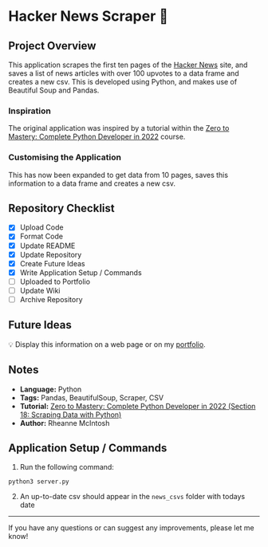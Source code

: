 # Hacker News Scraper :newspaper:

## Project Overview
This application scrapes the first ten pages of the [Hacker News](https://news.ycombinator.com/news) site, and saves a list of news articles with over 100 upvotes to a data frame and creates a new csv. This is developed using Python, and makes use of Beautiful Soup and Pandas. 

### Inspiration
The original application was inspired by a tutorial within the [Zero to Mastery: Complete Python Developer in 2022](https://www.udemy.com/course/complete-python-developer-zero-to-mastery) course.

### Customising the Application
This has now been expanded to get data from 10 pages, saves this information to a data frame and creates a new csv.

## Repository Checklist
- [x] Upload Code
- [x] Format Code
- [x] Update README
- [x] Update Repository
- [x] Create Future Ideas
- [x] Write Application Setup / Commands
- [ ] Uploaded to Portfolio
- [ ] Update Wiki
- [ ] Archive Repository

## Future Ideas
:bulb: Display this information on a web page or on my [portfolio](https://github.com/rheannemcintosh/rheanne_mcintosh_portfolio). 

## Notes
- **Language:** Python
- **Tags:** Pandas, BeautifulSoup, Scraper, CSV
- **Tutorial:** [Zero to Mastery: Complete Python Developer in 2022 (Section 18: Scraping Data with Python)](https://www.udemy.com/course/complete-python-developer-zero-to-mastery)
- **Author:** Rheanne McIntosh

## Application Setup / Commands
1. Run the following command:
```
python3 server.py
```

2. An up-to-date csv should appear in the `news_csvs` folder with todays date

<hr>

If you have any questions or can suggest any improvements, please let me know!
